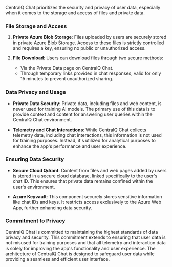 CentralQ Chat prioritizes the security and privacy of user data, especially when it comes to the storage and access of files and private data.

### File Storage and Access

1. **Private Azure Blob Storage**: Files uploaded by users are securely stored in private Azure Blob Storage. Access to these files is strictly controlled and requires a key, ensuring no public or unauthorized access.

2. **File Download**: Users can download files through two secure methods:
   - Via the Private Data page on CentralQ Chat.
   - Through temporary links provided in chat responses, valid for only 15 minutes to prevent unauthorized sharing.

### Data Privacy and Usage

- **Private Data Security**: Private data, including files and web content, is never used for training AI models. The primary use of this data is to provide context and content for answering user queries within the CentralQ Chat environment.

- **Telemetry and Chat Interactions**: While CentralQ Chat collects telemetry data, including chat interactions, this information is not used for training purposes. Instead, it's utilized for analytical purposes to enhance the app's performance and user experience.

### Ensuring Data Security

- **Secure Cloud Qdrant**: Content from files and web pages added by users is stored in a secure cloud database, linked specifically to the user's chat ID. This ensures that private data remains confined within the user's environment.

- **Azure Keyvault**: This component securely stores sensitive information like chat IDs and keys. It restricts access exclusively to the Azure Web App, further enhancing data security.

### Commitment to Privacy

CentralQ Chat is committed to maintaining the highest standards of data privacy and security. This commitment extends to ensuring that user data is not misused for training purposes and that all telemetry and interaction data is solely for improving the app's functionality and user experience. The architecture of CentralQ Chat is designed to safeguard user data while providing a seamless and efficient user interface.